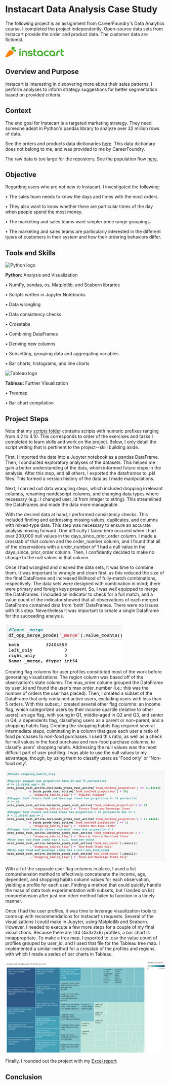 # Instacart Data Analysis Case Study
The following project is an assignment from CareerFoundry's Data Analytics course. I completed the project independently. Open-source data sets from Instacart provide the order and product data. The customer data are fictional.

![Instacart logo](/01%20Project%20MGMT/logo.png)

## Overview and Purpose
Instacart is interesting in discovering more about their sales patterns. I perform analyses to inform strategy suggestions for better segmentation based on provided criteria.

## Context
The end goal for Instacart is a targeted marketing strategy. They need someone adept in Python's pandas library to analyze over 32 million rows of data.

See the orders and products data dictionaries [here](https://gist.github.com/jeremystan/c3b39d947d9b88b3ccff3147dbcf6c6b). 
This data dictionary does not belong to me, and was provided to me by CareerFoundry.

The raw data is too large for the repository. See the population flow [here](/02%20Data/population-flow.pdf).


## Objective
Regarding users who are not new to Instacart, I investigated the following:

•	The sales team needs to know the days and times with the most orders.

•	They also want to know whether there are particular times of the day when people spend
the most money. 

•	The marketing and sales teams want simpler price range groupings.

•	The marketing and sales teams are particularly interested in the different types of
customers in their system and how their ordering behaviors differ.


## Tools and Skills

![Python logo](https://user-images.githubusercontent.com/97688439/150242727-7c0ae34e-907a-417a-b0d9-359cd4211413.png)

**Python:** Analysis and Visualization

•	NumPy, pandas, os, Matplotlib, and Seaborn libraries

•	Scripts written in Jupyter Notebooks

•	Data wrangling 

•	Data consistency checks

•	Crosstabs

•	Combining DataFrames

•	Deriving new columns

•	Subsetting, grouping data and aggregating variables

• Bar charts, histograms, and line charts

![Tableau logo](https://user-images.githubusercontent.com/97688439/150032188-cac6c36a-b2f7-459e-9f85-ee757be5788b.png)

**Tableau:** Further Visualization

•	Treemap

•	Bar chart compilation 

## Project Steps
Note that my [scripts folder](/03%20Scripts/) contains scripts with numeric prefixes ranging from 4.2 to 4.10. This corresponds to order of the exercises and tasks I completed to learn skills and work on the project. Below, I only detail the script writing that is pertinent to the project--skill building aside.

First, I imported the data into a Jupyter notebook as a pandas DataFrame. Then, I conducted exploratory analyses of the datasets. This helped me gain a better understanding of the data, which informed future steps in the analysis. After this step, and all others, I exported the dataframes to .pkl files. This formed a version history of the data as I made manipulations.

Next, I carried out data wrangling steps, which included dropping irrelevant columns, renaming nondescript columns, and changing data types where necessary (e.g.: I changed user_id from integer to string). This streamlined the DataFrames and made the data more manageable.

With the desired data at hand, I performed consistency checks. This included finding and addressing missing values, duplicates, and columns with mixed-type data. This step was necessary to ensure an accurate analysis moving forward. One difficulty I faced here occured when I had over 200,000 null values in the days_since_prior_order column. I made a crosstab of that column and the order_number column, and I found that all of the observations with a order_number of 1 had a null value in the days_since_prior_order column. Then, I confidently decided to make no change to the null values in that column. 

Once I had wrangled and cleaned the data sets, it was time to combine them. It was important to wrangle and clean first, as this reduced the size of the final DataFrame and increased liklihood of fully-match combinations, respectively. The data sets were designed with combination in mind; there were primary and foreign keys present. So, I was well equipped to merge the DataFrames. I included an indicator to check for a full match, and a value count of the indicator showed that all observations of each merged DataFrame contained data from 'both' DataFrames. There were no issues with this step. Nevertheless it was important to create a single DataFrame for the succeeding analysis.

![Merge indicator count code](/01%20Project%20MGMT/indicator-count.png)

Creating flag columns for user profiles constituted most of the work before generating visualizations. The region column was based off of the observation's state column. The max_order column grouped the DataFrame by user_id and found the user's max order_number (i.e.: this was the number of orders the user has placed). Then, I created a subset of the DataFrame that only contained active users, excluding users with less than 5 orders. With this subset, I created several other flag columns: an income flag, which categorized users by their income quartile (relative to other users); an age flag, with young in Q1, middle-aged in Q2 and Q3, and senior in Q4; a dependents flag, classifying users as a parent or non-parent; and a shopping habits flag. Creating the shopping habits flag required several intermediate steps, culminating in a column that gave each user a ratio of food purchases to non-food purchases. I used this ratio, as well as a check for null values in the food purchase and non-food purchase columns, to classify users' shopping habits. Addressing the null values was the most difficult part of user profiling. I was able to use the null values to my advantage, though, by using them to classify users as 'Food only' or 'Non-food only'.

![Shopping habits flag code](/01%20Project%20MGMT/shopping-habits.png)

With all of the separate user flag columns in place, I used a list comprehension method to effectively concatenate the income, age, dependent, and shopping habits column values for each observation, yielding a profile for each user. Finding a method that could quickly handle the mass of data took experimentation with subsets, but I landed on list comprehension after just one other method failed to funciton in a timely manner.

Once I had the user profiles, it was time to leverage visualization tools to come up with recommendations for Instacart's requests. Several of the visualizations I could make in Jupyter, using Matplotlib and Seaborn. However, I needed to execute a few more steps for a couple of my final visualiztions. Because there are 134 (4x3x2x6) profiles, a bar chart is innappropriate. To make a tree map, I exported to .csv the value count of profiles grouped by user_id, and I used that file for the Tableau tree map. I implemented a similar method for a crosstab of the profiles and regions, with which I made a series of bar charts in Tableau.

![Tree map](/04%20Analysis/Visualizations/profile_valuecount.png)

Finally, I rounded out the project with my [Excel report](/05%20Sent%20to%20Client/Logan-final-report.xlsx).

## Conclusion

